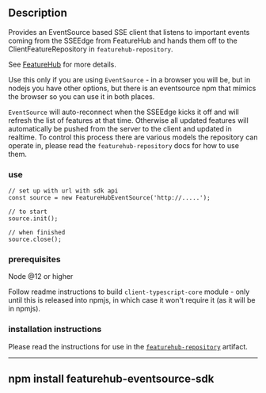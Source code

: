 ## Description
Provides an EventSource based SSE client that listens to important events
coming from the SSEEdge from FeatureHub and hands them off to the ClientFeatureRepository
in `featurehub-repository`. 

See [FeatureHub](https://featurehub.io) for more details.

Use this only if you are using `EventSource` - in a browser you will be, but in nodejs
you have other options, but there is an eventsource npm that mimics the browser so you
can use it in both places.

`EventSource` will auto-reconnect when the SSEEdge kicks it off and will refresh the list of
features at that time. Otherwise all updated features will automatically be pushed from the server to the client
and updated in realtime. To control this process there are various models the repository can operate in, please
read the `featurehub-repository` docs for how to use them. 

### use

```
// set up with url with sdk api
const source = new FeatureHubEventSource('http://.....'); 

// to start
source.init();

// when finished
source.close();
```

### prerequisites 
Node @12 or higher

Follow readme instructions to build  `client-typescript-core` module - only until this is
released into npmjs, in which case it won't require it (as it will be in npmjs). 

### installation instructions

Please read the instructions for use in the [`featurehub-repository`](https://www.npmjs.com/package/featurehub-repository) artifact.

----
npm install featurehub-eventsource-sdk 
----


